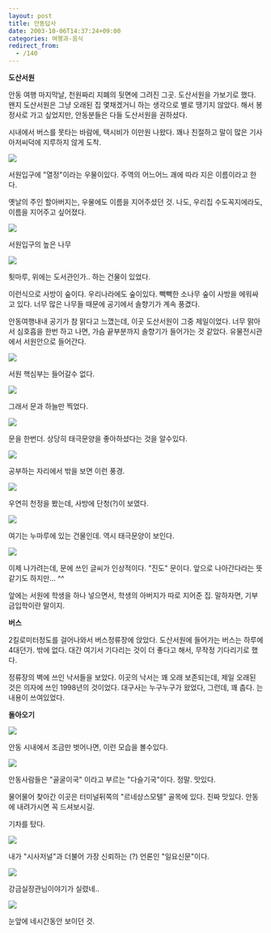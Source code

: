 ```yaml
---
layout: post
title: 안동답사
date: 2003-10-06T14:37:24+09:00
categories: 여행과-음식
redirect_from:
  - /140
---
```


<b>도산서원</b>

안동 여행 마지막날, 천원짜리 지폐의 뒷면에 그려진 그곳. 도산서원을 가보기로 했다. 왠지 도산서원은 그냥 오래된 집 몇채겠거니 하는 생각으로 별로 땡기지 않았다. 해서 봉정사로 가고 싶었지만, 안동분들은 다들 도산서원을 권하셨다.

시내에서 버스를 못타는 바람에, 택시비가 이만원 나왔다. 꽤나 친절하고 말이 많은 기사아저씨덕에 지루하지 않게 도착.

![ ](/assets/media/photo_ahndong_DSC01965.jpg)

서원입구에 "열정"이라는 우물이있다. 주역의 어느어느 괘에 따라 지은 이름이라고 한다.

옛날의 주인 할아버지는, 우물에도 이름을 지어주셨던 것. 나도, 우리집 수도꼭지에라도, 이름을 지어주고 싶어졌다.

![ ](/assets/media/photo_ahndong_DSC01976.jpg)

서원입구의 높은 나무

![ ](/assets/media/photo_ahndong_DSC01980.jpg)

툇마루, 위에는 도서관인가.. 하는 건물이 있었다.

이런식으로 사방이 숲이다. 우리나라에도 숲이있다. 빽빽한 소나무 숲이 사방을 에워싸고 있다. 너무 많은 나무들 때문에 공기에서 솔향기가 계속 풍겼다.

안동여행내내 공기가 참 맑다고 느꼈는데, 이곳 도산서원이 그중 제일이었다. 너무 맑아서 심호흡을 한번 하고 나면, 가슴 끝부분까지 솔향기가 들어가는 것 같았다. 유물전시관에서 서원안으로 들어간다.

![ ](/assets/media/photo_ahndong_DSC02001.jpg)

서원 핵심부는 들어갈수 없다.

![ ](/assets/media/photo_ahndong_DSC02003.jpg)

그래서 문과 하늘만 찍었다.

![ ](/assets/media/photo_ahndong_DSC02004.jpg)

문을 한번더. 상당히 태극문양을 좋아하셨다는 것을 알수있다.

![ ](/assets/media/photo_ahndong_DSC02006.jpg)

공부하는 자리에서 밖을 보면 이런 풍경.

![ ](/assets/media/photo_ahndong_DSC02010.jpg)

우연히 천정을 봤는데, 사방에 단청(?)이 보였다.

![ ](/assets/media/photo_ahndong_DSC02015.jpg)

여기는 누마루에 있는 건물인데. 역시 태극문양이 보인다.

![ ](/assets/media/photo_ahndong_DSC02022.jpg)

이제 나가려는데, 문에 쓰인 글씨가 인상적이다. "진도" 문이다. 앞으로 나아간다라는 뜻같기도 하지만... ^^

앞에는 서원에 학생을 하나 넣으면서, 학생의 아버지가 따로 지어준 집. 말하자면, 기부금입학이란 말이지.

<b>버스</b>

2킬로미터정도를 걸어나와서 버스정류장에 앉았다. 도산서원에 들어가는 버스는 하루에 4대던가. 밖에 없다. 대간 여기서 기다리는 것이 더 좋다고 해서, 무작정 기다리기로 했다.

정류장의 벽에 쓰인 낙서들을 보았다. 이곳의 낙서는 꽤 오래 보존되는데, 제일 오래된 것은 의자에 쓰인 1998년의 것이었다. 대구사는 누구누구가 왔었다, 그런데, 꽤 춥다. 는 내용이 쓰여있었다.

<b>돌아오기</b>

![ ](/assets/media/photo_ahndong_DSC02051.jpg)

안동 시내에서 조금만 벗어나면, 이런 모습을 볼수있다.

![ ](/assets/media/photo_ahndong_DSC02052.jpg)

안동사람들은 "골굴이국" 이라고 부르는 "다슬기국"이다. 정말. 맛있다.

물어물어 찾아간 이곳은 터미널뒤쪽의 "르네상스모텔" 골목에 있다. 진짜 맛있다. 안동에 내려가시면 꼭 드셔보시길.

기차를 탔다.

![ ](/assets/media/photo_ahndong_DSC02065.jpg)

내가 "시사저널"과 더불어 가장 신뢰하는 (?) 언론인 "일요신문"이다.

![ ](/assets/media/photo_ahndong_DSC02068.jpg)

강금실장관님이야기가 실렸네..

![ ](/assets/media/photo_ahndong_DSC02079.jpg)

눈앞에 네시간동안 보이던 것.
